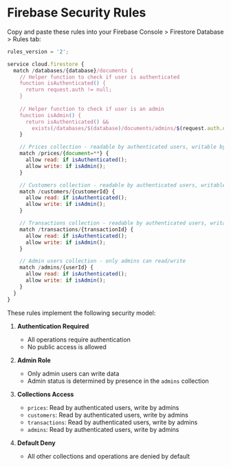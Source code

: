 # Firebase Security Rules

Copy and paste these rules into your Firebase Console > Firestore Database > Rules tab:

```javascript
rules_version = '2';

service cloud.firestore {
  match /databases/{database}/documents {
    // Helper function to check if user is authenticated
    function isAuthenticated() {
      return request.auth != null;
    }
    
    // Helper function to check if user is an admin
    function isAdmin() {
      return isAuthenticated() && 
        exists(/databases/$(database)/documents/admins/$(request.auth.uid));
    }

    // Prices collection - readable by authenticated users, writable by admins
    match /prices/{document=**} {
      allow read: if isAuthenticated();
      allow write: if isAdmin();
    }

    // Customers collection - readable by authenticated users, writable by admins
    match /customers/{customerId} {
      allow read: if isAuthenticated();
      allow write: if isAdmin();
    }

    // Transactions collection - readable by authenticated users, writable by admins
    match /transactions/{transactionId} {
      allow read: if isAuthenticated();
      allow write: if isAdmin();
    }

    // Admin users collection - only admins can read/write
    match /admins/{userId} {
      allow read: if isAuthenticated();
      allow write: if isAdmin();
    }
  }
}
```

These rules implement the following security model:

1. **Authentication Required**
   - All operations require authentication
   - No public access is allowed

2. **Admin Role**
   - Only admin users can write data
   - Admin status is determined by presence in the `admins` collection

3. **Collections Access**
   - `prices`: Read by authenticated users, write by admins
   - `customers`: Read by authenticated users, write by admins
   - `transactions`: Read by authenticated users, write by admins
   - `admins`: Read by authenticated users, write by admins

4. **Default Deny**
   - All other collections and operations are denied by default 
